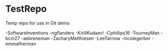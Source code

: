 # TestRepo
Temp repo for use in Git demo

-SoftwareInventions
-ngflanders
-KirillKudaev!
-Cphillips16
-TourneyMan
-bcm27
-aebreneman
-ZacharyMatthiesen
-LeeTarnow
-nicolegerber
-emmafherman

